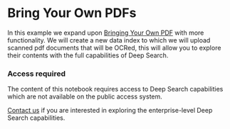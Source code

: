 # Bring Your Own PDFs

In this example we expand upon [Bringing Your Own PDF](../bring_your_own_pdf) with more functionality.
We will create a new data index to which we will upload scanned pdf documents that will be OCRed, this will
allow you to explore their contents with the full capabilities of Deep Search.


### Access required

The content of this notebook requires access to Deep Search capabilities which are not
available on the public access system.

[Contact us](https://ds4sd.github.io/) if you are interested in exploring
the enterprise-level Deep Search capabilities.

